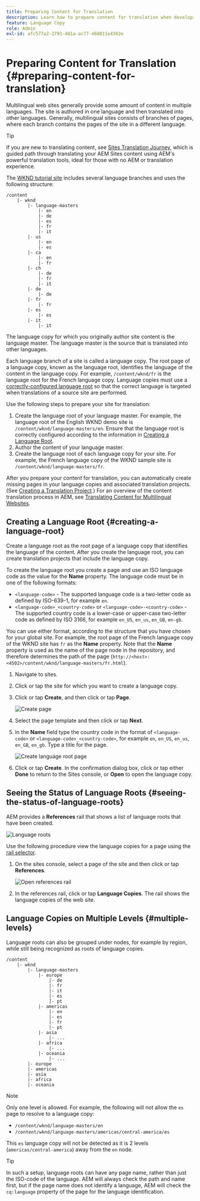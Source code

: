 ```yaml
---
title: Preparing Content for Translation
description: Learn how to prepare content for translation when developing multi-lingual websites.
feature: Language Copy
role: Admin
exl-id: afc577a2-2791-481a-ac77-468011e4302e
---
```

# Preparing Content for Translation {#preparing-content-for-translation}

Multilingual web sites generally provide some amount of content in multiple languages. The site is authored in one language and then translated into other languages. Generally, multilingual sites consists of branches of pages, where each branch contains the pages of the site in a different language.

>[!TIP]
>
>If you are new to translating content, see [Sites Translation Journey,](/help/journey-sites/translation/overview.md) which is guided path through translating your AEM Sites content using AEM's powerful translation tools, ideal for those with no AEM or translation experience.

The [WKND tutorial site](/help/implementing/developing/introduction/develop-wknd-tutorial.md) includes several language branches and uses the following structure:

```text
/content
    |- wknd
        |- language-masters
            |- en
            |- de
            |- es
            |- fr
            |- it
        |- us
            |- en
            |- es
        |- ca
            |- en
            |- fr
        |- ch
            |- de
            |- fr
            |- it
        |- de
            |- de
        |- fr
            |- fr
        |- es
            |- es
        |- it
            |- it
```

The language copy for which you originally author site content is the language master. The language master is the source that is translated into other languages.

Each language branch of a site is called a language copy. The root page of a language copy, known as the language root, identifies the language of the content in the language copy. For example, `/content/wknd/fr` is the language root for the French language copy. Language copies must use a [correctly-configured language root](preparation.md#creating-a-language-root) so that the correct language is targeted when translations of a source site are performed.

Use the following steps to prepare your site for translation:

1. Create the language root of your language master. For example, the language root of the English WKND demo site is `/content/wknd/language-masters/en`. Ensure that the language root is correctly configured according to the information in [Creating a Language Root](preparation.md#creating-a-language-root).
1. Author the content of your language master.
1. Create the language root of each language copy for your site. For example, the French language copy of the WKND sample site is `/content/wknd/language-masters/fr`.

After you prepare your content for translation, you can automatically create missing pages in your language copies and associated translation projects. (See [Creating a Translation Project](managing-projects.md).) For an overview of the content translation process in AEM, see [Translating Content for Multilingual Websites](overview.md).

## Creating a Language Root {#creating-a-language-root}

Create a language root as the root page of a language copy that identifies the language of the content. After you create the language root, you can create translation projects that include the language copy.

To create the language root you create a page and use an ISO language code as the value for the **Name** property. The language code must be in one of the following formats:

* `<language-code>` - The supported language code is a two-letter code as defined by ISO-639-1, for example `en`.
* `<language-code>_<country-code>` or `<language-code>-<country-code>` - The supported country code is a lower-case or upper-case two-letter code as defined by ISO 3166, for example `en_US`, `en_us`, `en_GB`, `en-gb`.

You can use either format, according to the structure that you have chosen for your global site. For example, the root page of the French language copy of the WKND site has `fr` as the **Name** property. Note that the **Name** property is used as the name of the page node in the repository, and therefore determines the path of the page (`http://<host>:<4502>/content/wknd/language-masters/fr.html`).

1. Navigate to sites.
1. Click or tap the site for which you want to create a language copy.
1. Click or tap **Create**, and then click or tap **Page**.

   ![Create page](../assets/create-page.png)

1. Select the page template and then click or tap **Next**.
1. In the **Name** field type the country code in the format of `<language-code>` or `<language-code>_<country-code>`, for example `en`, `en_US`, `en_us`, `en_GB`, `en_gb`. Type a title for the page.

   ![Create language root page](../assets/create-language-root.png)

1. Click or tap **Create**. In the confirmation dialog box, click or tap either **Done** to return to the Sites console, or **Open** to open the language copy.

## Seeing the Status of Language Roots {#seeing-the-status-of-language-roots}

AEM provides a **References** rail that shows a list of language roots that have been created.

![Language roots](../assets/language-roots.png)

Use the following procedure view the language copies for a page using the [rail selector](/help/sites-cloud/authoring/getting-started/basic-handling.md#rail-selector).

1. On the sites console, select a page of the site and then click or tap **References**.

   ![Open references rail](../assets/opening-references-rail.png)

1. In the references rail, click or tap **Language Copies**. The rail shows the language copies of the web site.

## Language Copies on Multiple Levels {#multiple-levels}

Language roots can also be grouped under nodes, for example by region, while still being recognized as roots of language copies.

```text
/content
    |- wknd
        |- language-masters
            |- europe
                |- de
                |- fr
                |- it
                |- es
                ]- pt
            |- americas
                |- en
                |- es
                |- fr
                |- pt
            |- asia
                |- ...
            |- africa
                |- ...
            |- oceania
                |- ...
        |- europe
        |- americas
        |- asia
        |- africa
        |- oceania            
```

>[!NOTE]
>
>Only one level is allowed. For example, the following will not allow the `es` page to resolve to a language copy:
>
>* `/content/wknd/language-masters/en`
>* `/content/wknd/language-masters/americas/central-america/es`
>
> This `es` language copy will not be detected as it is 2 levels (`americas/central-america`) away from the `en` node.

>[!TIP]
>
>In such a setup, language roots can have any page name, rather than just the ISO-code of the language. AEM will always check the path and name first, but if the page name does not identify a language, AEM will check the `cq:language` property of the page for the language identification.
